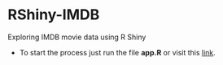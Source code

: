 # RShiny-IMDB
Exploring IMDB movie data using R Shiny

* To start the process just run the file **app.R** or visit this [link](https://akashgoyal2110.shinyapps.io/akashgoyal_30749964_code/).
